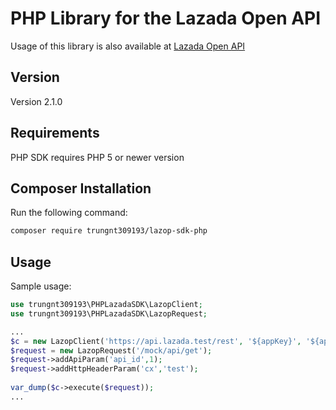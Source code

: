 # PHP Library for the Lazada Open API
Usage of this library is also available at [Lazada Open API](https://open.lazada.com)

Version
-----

Version 2.1.0

Requirements
-----

PHP SDK requires PHP 5 or newer version

Composer Installation
-----

Run the following command:
```bash
composer require trungnt309193/lazop-sdk-php
```

Usage
-----

Sample usage:
```php
use trungnt309193\PHPLazadaSDK\LazopClient;
use trungnt309193\PHPLazadaSDK\LazopRequest;

...
$c = new LazopClient('https://api.lazada.test/rest', '${appKey}', '${appSecret}');
$request = new LazopRequest('/mock/api/get');
$request->addApiParam('api_id',1);
$request->addHttpHeaderParam('cx','test');
    
var_dump($c->execute($request));
...

```
